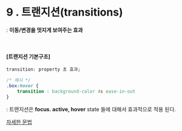 # 9 . 트랜지션(transitions)

: **이동/변경을 멋지게 보여주는 효과**

<br>

#### [트랜지션 기본구조]

```css
transition: property 초 효과;

/* 예시 */
.box:hover {
	transition : background-color 4s ease-in-out
}
```

: 트랜지션은 **focus. active, hover** state 들에 대해서 효과적으로 적용 된다.

[자세한 문법](https://developer.mozilla.org/en-US/docs/Web/CSS/transition)






